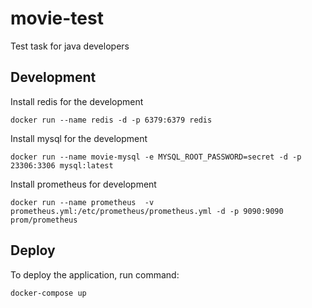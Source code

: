 # movie-test
Test task for java developers

## Development

Install redis for the development

`docker run --name redis -d -p 6379:6379 redis`

Install mysql for the development

`docker run --name movie-mysql -e MYSQL_ROOT_PASSWORD=secret -d -p 23306:3306 mysql:latest`

Install prometheus for development

`docker run --name prometheus  -v prometheus.yml:/etc/prometheus/prometheus.yml -d -p 9090:9090 prom/prometheus`

## Deploy

To deploy the application, run command:

`docker-compose up`